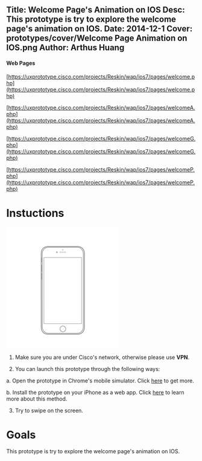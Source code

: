 Title: Welcome Page's Animation on IOS
Desc: This prototype is try to explore the welcome page's animation on IOS.
Date: 2014-12-1
Cover: prototypes/cover/Welcome Page Animation on IOS.png
Author: Arthus Huang
---

#### Web Pages

[https://uxprototype.cisco.com/projects/Reskin/wap/ios7/pages/welcome.php](https://uxprototype.cisco.com/projects/Reskin/wap/ios7/pages/welcome.php)

[https://uxprototype.cisco.com/projects/Reskin/wap/ios7/pages/welcomeA.php](https://uxprototype.cisco.com/projects/Reskin/wap/ios7/pages/welcomeA.php)

[https://uxprototype.cisco.com/projects/Reskin/wap/ios7/pages/welcomeG.php](https://uxprototype.cisco.com/projects/Reskin/wap/ios7/pages/welcomeG.php)

[https://uxprototype.cisco.com/projects/Reskin/wap/ios7/pages/welcomeP.php](https://uxprototype.cisco.com/projects/Reskin/wap/ios7/pages/welcomeP.php)

# Instuctions 
![mobile](../../../img_data/prototypes/Mobile-2x.png)

1) Make sure you are under Cisco's network, otherwise please use **VPN**.

2) You can launch this prototype through the following ways: 

a. Open the prototype in Chrome's mobile simulator. Click [here](../guide/chrome's-mobile-simulator.html) to get more.

b. Install the prototype on your iPhone as a web app. Click [here](../guide/install-web-app.html) to learn more about this method.

3) Try to swipe on the screen.

# Goals	
This prototype is try to explore the welcome page's animation on IOS.

